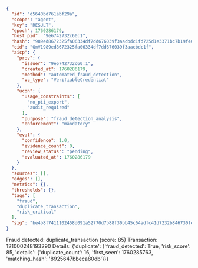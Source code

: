 ```json
{
  "id": "d5640bd761abf29a",
  "scope": "agent",
  "key": "RESULT",
  "epoch": 1760286179,
  "host_pid": "9e6742732c60:1",
  "hash": "989ed8672325fa06334df7dd676039f3aacbdc1fd725d1e3371bc7b19f461dde",
  "cid": "QmV1989ed8672325fa06334df7dd676039f3aacbdc1f",
  "aicp": {
    "prov": {
      "issuer": "9e6742732c60:1",
      "created_at": 1760286179,
      "method": "automated_fraud_detection",
      "vc_type": "VerifiableCredential"
    },
    "ucon": {
      "usage_constraints": [
        "no_pii_export",
        "audit_required"
      ],
      "purpose": "fraud_detection_analysis",
      "enforcement": "mandatory"
    },
    "eval": {
      "confidence": 1.0,
      "evidence_count": 0,
      "review_status": "pending",
      "evaluated_at": 1760286179
    }
  },
  "sources": [],
  "edges": [],
  "metrics": {},
  "thresholds": {},
  "tags": [
    "fraud",
    "duplicate_transaction",
    "risk_critical"
  ],
  "sig": "be4b8f7411102458d091a52770d7b88f30bb45c64adfc41d7232b846730fe782"
}
```

Fraud detected: duplicate_transaction (score: 85)
Transaction: 121000248193290
Details: {'duplicate': {'fraud_detected': True, 'risk_score': 85, 'details': {'duplicate_count': 16, 'first_seen': 1760285763, 'matching_hash': '8925647bbeca80db'}}}